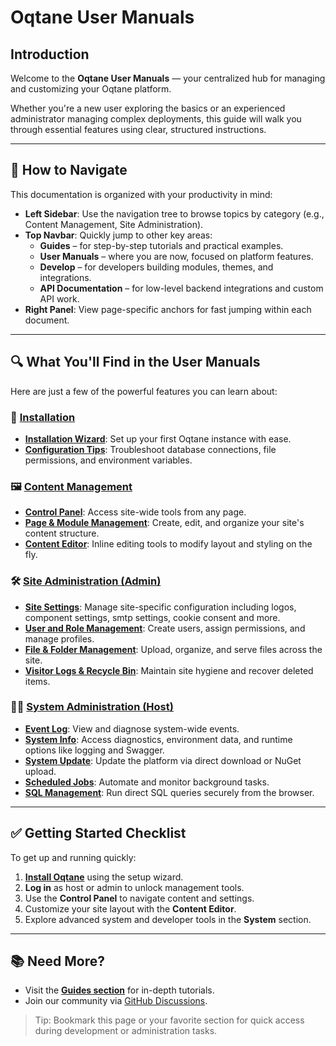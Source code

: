 # Oqtane User Manuals

## Introduction

Welcome to the **Oqtane User Manuals** — your centralized hub for managing and customizing your Oqtane platform.

Whether you're a new user exploring the basics or an experienced administrator managing complex deployments, this guide will walk you through essential features using clear, structured instructions.

---

## 🧭 How to Navigate

This documentation is organized with your productivity in mind:

- **Left Sidebar**: Use the navigation tree to browse topics by category (e.g., Content Management, Site Administration).
- **Top Navbar**: Quickly jump to other key areas:
  - **Guides** – for step-by-step tutorials and practical examples.
  - **User Manuals** – where you are now, focused on platform features.
  - **Develop** – for developers building modules, themes, and integrations.
  - **API Documentation** – for low-level backend integrations and custom API work.
- **Right Panel**: View page-specific anchors for fast jumping within each document.

---

## 🔍 What You'll Find in the User Manuals

Here are just a few of the powerful features you can learn about:

### 🔧 [Installation](installation/index.md)
- **[Installation Wizard](installation/installation-wizard.md)**: Set up your first Oqtane instance with ease.
- **[Configuration Tips](installation/troubleshooting.md)**: Troubleshoot database connections, file permissions, and environment variables.

### 🖼️ [Content Management](content/index.md)
- **[Control Panel](content/control-panel.md)**: Access site-wide tools from any page.
- **[Page & Module Management](content/page-management.md)**: Create, edit, and organize your site's content structure.
- **[Content Editor](content/content-editor.md)**: Inline editing tools to modify layout and styling on the fly.

### 🛠 [Site Administration (Admin)](site/index.md)
- **[Site Settings](site/site-settings.md)**: Manage site-specific configuration including logos, component settings, smtp settings, cookie consent and more.
- **[User and Role Management](site/user-management.md)**: Create users, assign permissions, and manage profiles.
- **[File & Folder Management](site/file-management.md)**: Upload, organize, and serve files across the site.
- **[Visitor Logs & Recycle Bin](site/recycle-bin.md)**: Maintain site hygiene and recover deleted items.

### 🧑‍💼 [System Administration (Host)](system/index.md)
- **[Event Log](system/event-log.md)**: View and diagnose system-wide events.
- **[System Info](system/system-info.md)**: Access diagnostics, environment data, and runtime options like logging and Swagger.
- **[System Update](system/system-update.md)**: Update the platform via direct download or NuGet upload.
- **[Scheduled Jobs](system/scheduled-jobs.md)**: Automate and monitor background tasks.
- **[SQL Management](system/sql-management.md)**: Run direct SQL queries securely from the browser.

---

## ✅ Getting Started Checklist

To get up and running quickly:

1. **[Install Oqtane](installation/installation-wizard.md)** using the setup wizard.
2. **Log in** as host or admin to unlock management tools.
3. Use the **Control Panel** to navigate content and settings.
4. Customize your site layout with the **Content Editor**.
5. Explore advanced system and developer tools in the **System** section.

---

## 📚 Need More?

- Visit the **[Guides section](../guides/index.md)** for in-depth tutorials.
- Join our community via [GitHub Discussions](https://github.com/oqtane/oqtane.framework/discussions).

> Tip: Bookmark this page or your favorite section for quick access during development or administration tasks.

